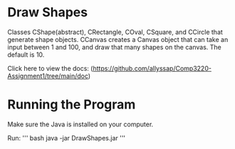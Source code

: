 # Draw Shapes
  Classes CShape(abstract), CRectangle, COval, CSquare, and CCircle that generate shape objects.
  CCanvas creates a Canvas object that can take an input between 1 and 100, and draw that many shapes on the canvas. The default is 10.

  Click here to view the docs:
  (https://github.com/allyssap/Comp3220-Assignment1/tree/main/doc)
  

# Running the Program
  Make sure the Java is installed on your computer.

  Run: 
  ''' bash
  java -jar DrawShapes.jar
  '''

